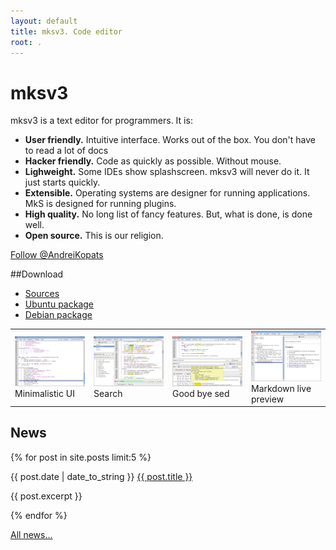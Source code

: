 ```yaml
---
layout: default
title: mksv3. Code editor
root: .
---
```



# mksv3

mksv3 is a text editor for programmers. It is:


* **User friendly.** Intuitive interface. Works out of the box. You don't have to read a lot of docs
* **Hacker friendly.** Code as quickly as possible. Without mouse.
* **Lighweight.** Some IDEs show splashscreen. mksv3 will never do it. It just starts quickly.
* **Extensible.** Operating systems are designer for running applications. MkS is designed for running plugins.
* **High quality.** No long list of fancy features. But, what is done, is done well.
* **Open source.** This is our religion.

<a href="https://twitter.com/AndreiKopats" class="twitter-follow-button" data-show-count="false" data-size="large" data-show-screen-name="false">Follow @AndreiKopats</a>

##Download
<ul>
    <li>
        <a href="install-sources.html">Sources</a>
    </li>
    <li>
        <a href="install-ubuntu.html">Ubuntu package</a>
    </li>
    <li>
        <a href="install-debian.html">Debian package</a>
    </li>
</ul>

<table frame="void">
    <tr>
        <td width="20%">
            <a href="screenshots/minimal.png">
                <img src="screenshots/preview/minimal.png" width="100%" height="100%"/>
            </a>
            Minimalistic UI
        </td>
        <td width="20%">
            <a href="screenshots/search.png">
                <img src="screenshots/preview/search.png" width="100%" height="100%"/>
            </a>
            Search
        </td>
        <td width="20%">
            <a href="screenshots/search-replace.png">
                <img src="screenshots/preview/search-replace.png" width="100%" height="100%"/>
            </a>
            Good bye sed
        </td>
        <td width="20%">
            <a href="screenshots/markdown-preview.png">
                <img src="screenshots/preview/markdown-preview.png" width="100%" height="100%"/>
            </a>
            Markdown live preview
        </td>
    </tr>
</table>


## News
{% for post in site.posts limit:5 %}
<div>
  {{ post.date | date_to_string }}
  <a href="{{ page.root }}{{ post.url }}">{{ post.title }}</a>
  <p>{{ post.excerpt }}</p>
</div>
{% endfor %}

<a href="archive.html">All news...</a>
